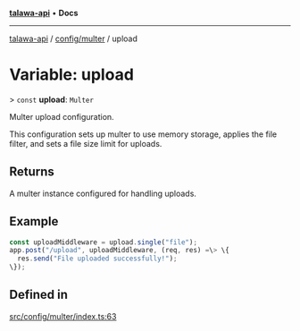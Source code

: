[**talawa-api**](../../../README.md) • **Docs**

***

[talawa-api](../../../modules.md) / [config/multer](../README.md) / upload

# Variable: upload

\> `const` **upload**: `Multer`

Multer upload configuration.

This configuration sets up multer to use memory storage, applies the file filter,
and sets a file size limit for uploads.

## Returns

A multer instance configured for handling uploads.

## Example

```typescript
const uploadMiddleware = upload.single("file");
app.post("/upload", uploadMiddleware, (req, res) =\> \{
  res.send("File uploaded successfully!");
\});
```

## Defined in

[src/config/multer/index.ts:63](https://github.com/PalisadoesFoundation/talawa-api/blob/bba5d82264abb62b9e358a3d3fe1af18a8a8f6e4/src/config/multer/index.ts#L63)
